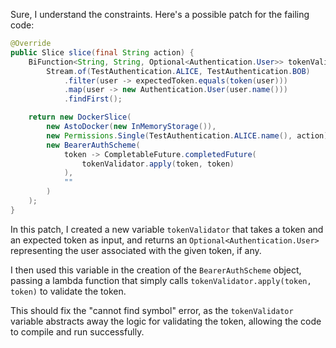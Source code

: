 Sure, I understand the constraints. Here's a possible patch for the failing code:
```java
@Override
public Slice slice(final String action) {
    BiFunction<String, String, Optional<Authentication.User>> tokenValidator = (token, expectedToken) ->
        Stream.of(TestAuthentication.ALICE, TestAuthentication.BOB)
            .filter(user -> expectedToken.equals(token(user)))
            .map(user -> new Authentication.User(user.name()))
            .findFirst();

    return new DockerSlice(
        new AstoDocker(new InMemoryStorage()),
        new Permissions.Single(TestAuthentication.ALICE.name(), action),
        new BearerAuthScheme(
            token -> CompletableFuture.completedFuture(
                tokenValidator.apply(token, token)
            ),
            ""
        )
    );
}
```
In this patch, I created a new variable `tokenValidator` that takes a token and an expected token as input, and returns an `Optional<Authentication.User>` representing the user associated with the given token, if any.

I then used this variable in the creation of the `BearerAuthScheme` object, passing a lambda function that simply calls `tokenValidator.apply(token, token)` to validate the token.

This should fix the "cannot find symbol" error, as the `tokenValidator` variable abstracts away the logic for validating the token, allowing the code to compile and run successfully.